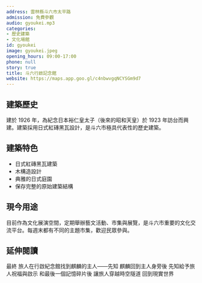 ```yaml
---
address: 雲林縣斗六市太平路
admission: 免費參觀
audio: gyoukei.mp3
categories:
- 歷史建築
- 文化場館
id: gyoukei
image: gyoukei.jpeg
opening_hours: 09:00-17:00
phone: null
story: true
title: 斗六行啟記念館
website: https://maps.app.goo.gl/c4nbwvgqNCYSGm9d7
---
```


## 建築歷史

建於 1926 年，為紀念日本裕仁皇太子（後來的昭和天皇）於 1923 年訪台而興建。建築採用日式紅磚黑瓦設計，是斗六市極具代表性的歷史建築。

## 建築特色

- 日式紅磚黑瓦建築
- 木構造設計
- 典雅的日式庭園
- 保存完整的原始建築結構

## 現今用途

目前作為文化展演空間，定期舉辦藝文活動、市集與展覽，是斗六市重要的文化交流平台。每週末都有不同的主題市集，歡迎民眾參與。

## 延伸閱讀

最終
旅人在行啟紀念館找到麒麟的主人——先知
麒麟回到主人身旁後
先知給予旅人祝福與啟示
和最後一個記憶碎片後
讓旅人穿越時空隧道
回到現實世界